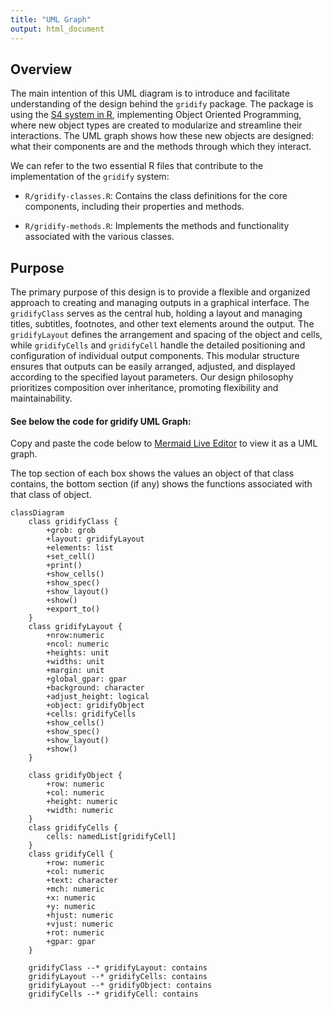 ```yaml
---
title: "UML Graph"
output: html_document
---
```


## Overview

The main intention of this UML diagram is to introduce and facilitate understanding of the design behind the
`gridify` package. 
The package is using the <a href="https://adv-r.hadley.nz/s4.html" target="_blank">S4 system in R</a>, 
implementing Object Oriented Programming, where new object types are created to modularize and streamline
their interactions. 
The UML graph shows how these new objects are designed: what their components are and the methods through which
they interact.

We can refer to the two essential R files that contribute to the implementation of the `gridify` system:

-   `R/gridify-classes.R`: Contains the class definitions for the core components, including their properties and methods.

-   `R/gridify-methods.R`: Implements the methods and functionality associated with the various classes.

## Purpose

The primary purpose of this design is to provide a flexible and organized approach to creating and managing outputs in a
graphical interface. 
The `gridifyClass` serves as the central hub, holding a layout and managing titles, subtitles, footnotes, and other text elements around the output. 
The `gridifyLayout` defines the arrangement and spacing of the object and cells, while `gridifyCells` and `gridifyCell`
handle the detailed positioning and configuration of individual output components.
This modular structure ensures that outputs can be easily arranged, adjusted, and displayed according to the specified 
layout parameters. 
Our design philosophy prioritizes composition over inheritance, promoting flexibility and maintainability.

#### See below the code for gridify UML Graph:

Copy and paste the code below to <a href="https://mermaid.live" target="_blank">Mermaid Live Editor</a> to view it as a UML graph.

The top section of each box shows the values an object of that class contains, the bottom section (if any) shows the functions associated with that class of object.

``` mermaid
classDiagram
    class gridifyClass {
        +grob: grob
        +layout: gridifyLayout
        +elements: list
        +set_cell()
        +print()
        +show_cells()
        +show_spec()
        +show_layout()
        +show()
        +export_to()
    }
    class gridifyLayout {
        +nrow:numeric
        +ncol: numeric
        +heights: unit
        +widths: unit
        +margin: unit
        +global_gpar: gpar
        +background: character
        +adjust_height: logical
        +object: gridifyObject
        +cells: gridifyCells
        +show_cells()
        +show_spec()
        +show_layout()
        +show()
    }
    
    class gridifyObject {
        +row: numeric
        +col: numeric
        +height: numeric
        +width: numeric
    }
    class gridifyCells {
        cells: namedList[gridifyCell]
    }
    class gridifyCell {
        +row: numeric
        +col: numeric
        +text: character
        +mch: numeric
        +x: numeric
        +y: numeric
        +hjust: numeric
        +vjust: numeric
        +rot: numeric
        +gpar: gpar
    }
    
    gridifyClass --* gridifyLayout: contains
    gridifyLayout --* gridifyCells: contains
    gridifyLayout --* gridifyObject: contains
    gridifyCells --* gridifyCell: contains
```
